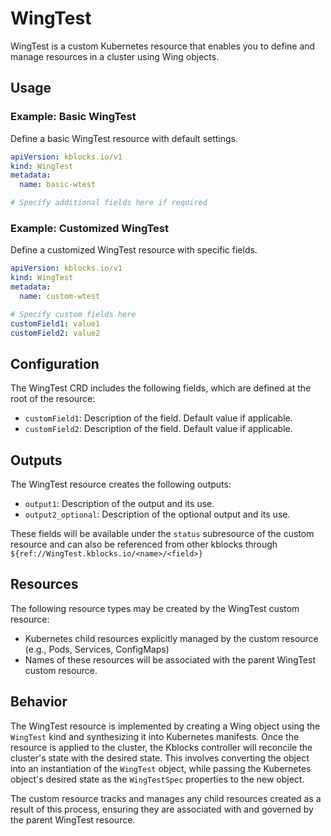 # WingTest
WingTest is a custom Kubernetes resource that enables you to define and manage resources in a cluster using Wing objects.

## Usage

### Example: Basic WingTest
Define a basic WingTest resource with default settings.

```yaml
apiVersion: kblocks.io/v1
kind: WingTest
metadata:
  name: basic-wtest

# Specify additional fields here if required
```

### Example: Customized WingTest
Define a customized WingTest resource with specific fields.

```yaml
apiVersion: kblocks.io/v1
kind: WingTest
metadata:
  name: custom-wtest

# Specify custom fields here
customField1: value1
customField2: value2
```

## Configuration

The WingTest CRD includes the following fields, which are defined at the root of the resource:

- `customField1`: Description of the field. Default value if applicable.
- `customField2`: Description of the field. Default value if applicable.
  
## Outputs

The WingTest resource creates the following outputs:

- `output1`: Description of the output and its use.
- `output2_optional`: Description of the optional output and its use.

These fields will be available under the `status` subresource of the custom resource and can also be referenced from other kblocks through `${ref://WingTest.kblocks.io/<name>/<field>}`

## Resources

The following resource types may be created by the WingTest custom resource:
- Kubernetes child resources explicitly managed by the custom resource (e.g., Pods, Services, ConfigMaps)
- Names of these resources will be associated with the parent WingTest custom resource.

## Behavior

The WingTest resource is implemented by creating a Wing object using the `WingTest` kind and synthesizing it into Kubernetes manifests. Once the resource is applied to the cluster, the Kblocks controller will reconcile the cluster's state with the desired state. This involves converting the object into an instantiation of the `WingTest` object, while passing the Kubernetes object's desired state as the `WingTestSpec` properties to the new object.

The custom resource tracks and manages any child resources created as a result of this process, ensuring they are associated with and governed by the parent WingTest resource.